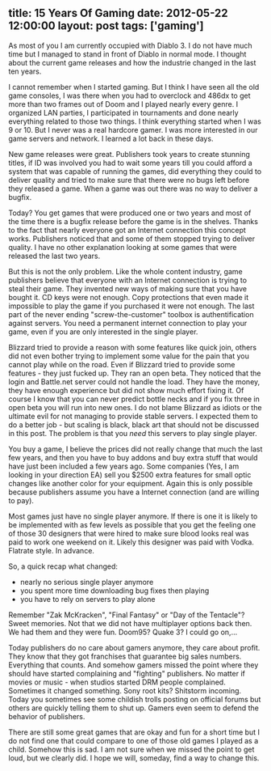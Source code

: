 title: 15 Years Of Gaming
date: 2012-05-22 12:00:00
layout: post
tags: ['gaming']
---
As most of you I am currently occupied with Diablo 3. I do not have much time but I
managed to stand in front of Diablo in normal mode. I thought about the current
game releases and how the industrie changed in the last ten years.
<!--MORE-->

I cannot remember when I started gaming. But I think I have seen all the old game
consoles, I was there when you had to overclock and 486dx to get more than two frames
out of Doom and I played nearly every genre. I organized LAN parties, I participated in
tournaments and done nearly everything related to those two things. I think everything
started when I was 9 or 10. But I never was a real hardcore gamer. I was more interested 
in our game servers and network. I learned a lot back in these days.

New game releases were great. Publishers took years to create stunning titles, if ID was
involved you had to wait some years till you could afford a system that was capable of 
running the games, did everything they could to deliver quality and tried to make sure
that there were no bugs left before they released a game. When a game was out there was
no way to deliver a bugfix.

Today? You get games that were produced one or two years and most of the time there is a 
bugfix release before the game is in the shelves. Thanks to the fact that nearly everyone
got an Internet connection this concept works. Publishers noticed that and some of them 
stopped trying to deliver quality. I have no other explanation looking at some games that
were released the last two years.

But this is not the only problem. Like the whole content industry, game publishers believe
that everyone with an Internet connection is trying to steal their game. They invented
new ways of making sure that you have bought it. CD keys were not enough. Copy protections
that even made it impossible to play the game if you purchased it were not enough.
The last part of the never ending "screw-the-customer" toolbox is authentification against
servers. You need a permanent internet connection to play your game, even if you are only 
interested in the single player.

Blizzard tried to provide a reason with some features like quick join, others did not even
bother trying to implement some value for the pain that you cannot play while on the road.
Even if Blizzard tried to provide some features - they just fucked up. They ran an open 
beta. They noticed that the login and Battle.net server could not handle the load. They 
have the money, they have enough experience but did not show much effort fixing it. 
Of course I know that you can never predict bottle necks and if you fix 
three in open beta you will run into new ones. I do not blame Blizzard as idiots or the 
ultimate evil for not managing to provide stable servers. I expected them to do a better 
job - but scaling is black, black art that should not be discussed in this post. 
The problem is that you *need* this servers to play single player.

You buy a game, I believe the prices did not really change that much
the last few years, and then you have to buy addons and buy extra stuff that would have
just been included a few years ago. Some companies (Yes, I am looking in your direction
EA) sell you $2500 extra features for small optic changes like another color for your 
equipment. Again this is only possible because publishers assume you have a Internet 
connection (and are willing to pay).

Most games just have no single player anymore. If there is one it is likely to be 
implemented with as few levels as possible that you get the feeling one of those 30 
designers that were hired to make sure blood looks real was paid to work one weekend on 
it. Likely this designer was paid with Vodka. Flatrate style. In advance.

So, a quick recap what changed:
  
  * nearly no serious single player anymore
  * you spent more time downloading bug fixes then playing
  * you have to rely on servers to play alone

Remember "Zak McKracken", "Final Fantasy" or "Day of the Tentacle"? Sweet memories. Not 
that we did not have multiplayer options back then. We had them and they were fun. 
Doom95? Quake 3? I could go on,...

Today publishers do no care about gamers anymore, they care about profit. They know that 
they got franchises that guarantee big sales numbers. Everything that counts. And somehow
gamers missed the point where they should have started complaining and "fighting"
publishers. No matter if movies or music - when studios started DRM people complained.
Sometimes it changed something. Sony root kits? Shitstorm incoming. 
Today you sometimes see some childish trolls posting on official forums but others are 
quickly telling them to shut up. Gamers even seem to defend the behavior of publishers.

There are still some great games that are okay and fun for a short time but I do not find 
one that could compare to one of those old games I played as a child. Somehow this is sad. 
I am not sure when we missed the point to get loud, but we clearly did. I hope we will, 
someday, find a way to change this.